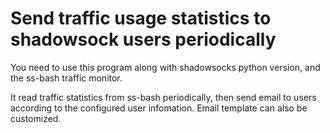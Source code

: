 # Send traffic usage statistics to shadowsock users periodically

You need to use this program along with shadowsocks python version, and the ss-bash traffic monitor. 

It read traffic statistics from ss-bash periodically, then send email to users according to the configured user infomation. Email template can also be customized.
